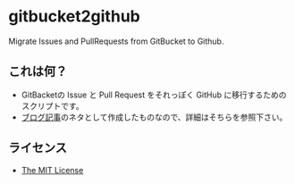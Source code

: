 # gitbucket2github
Migrate Issues and PullRequests from GitBucket to Github.

## これは何？
- GitBacketの Issue と Pull Request をそれっぽく GitHub に移行するためのスクリプトです。
- [ブログ記事](https://kwatanabe.hatenablog.jp)のネタとして作成したものなので、詳細はそちらを参照下さい。

## ライセンス
- [The MIT License](https://opensource.org/licenses/MIT)
